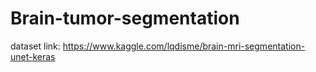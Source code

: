 # Brain-tumor-segmentation

dataset link: https://www.kaggle.com/lqdisme/brain-mri-segmentation-unet-keras
